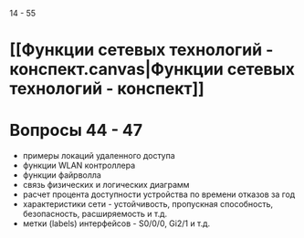 14 - 55

# [[Функции сетевых технологий - конспект.canvas|Функции сетевых технологий - конспект]]

# Вопросы 44 - 47

- примеры локаций удаленного доступа
- функции WLAN контроллера
- функции файрволла
- связь физических и логических диаграмм
- расчет процента доступности устройства по времени отказов за год
- характеристики сети - устойчивость, пропускная способность, безопасность, расширяемость и т.д.
- метки (labels) интерфейсов - S0/0/0, Gi2/1 и т.д.



